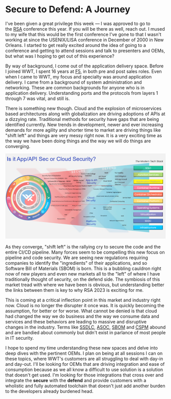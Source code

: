 # Secure to Defend: A Journey

I've been given a great privilege this week — I was approved to go to the [RSA](https://www.rsaconference.com/usa) conference this year. If you will be there as well, reach out. I mused to my wife that this would be the first conference I've gone to that I wasn't working at since the USENIX/LISA conference in December of 2000 in New Orleans. I started to get really excited around the idea of going to a conference and getting to attend sessions and talk to presenters and OEMs, but what was I hoping to get out of this experience?

By way of background, I come out of the application delivery space. Before I joined WWT, I spent 16 years at [F5](https://f5.com/), in both pre and post sales roles. Even when I came to WWT, my focus and specialty was around application delivery. I came from a background of system administration and networking. These are common backgrounds for anyone who is in application delivery. Understanding ports and the protocols from layers 1 through 7 was vital, and still is.

There is something new though. Cloud and the explosion of microservices based architectures along with globalization are driving adoptions of APIs at a dizzying rate. Traditional methods for security have gaps that are being identified currently. New trends in development, newer and ever increasing demands for more agility and shorter time to market are driving things like "shift left" and things are very messy right now. It is a very exciting time as the way we have been doing things and the way we will do things are converging.

![Secure and defend: two sides of the same coin.](/images/secure-defend.png)

As they converge, "shift left" is the rallying cry to secure the code and the entire CI/CD pipeline. Many forces seem to be compelling this new focus on pipeline and code security. We are seeing new regulations requiring companies to identify the "ingredients" of their applications, and so Software Bill of Materials (SBOM) is born. This is a bubbling cauldron right now of new players and even new markets all to the "left" of where I have traditionally thought of security, on the defend side. The symbiosis of this market tread with where we have been is obvious, but understanding better the links between them is key to why RSA 2023 is exciting for me.

This is coming at a critical inflection point in this market and industry right now. Cloud is no longer the disrupter it once was. It is quickly becoming the assumption, for better or for worse. What cannot be denied is that cloud had changed the way we do business and the way we consume data and services and these behaviors are leading to massive and disruptive changes in the industry. Terms like [SSDLC](https://csrc.nist.gov/Projects/ssdf), [ASOC](https://www.synopsys.com/glossary/what-is-application-security-orchestration-and-correlation.html), [SBOM](https://en.wikipedia.org/wiki/Software_supply_chain) and [CSPM](https://www.wwt.com/article/improve-cloud-security-posture-and-reduce-compliance-risks) abound and are bandied about commonly but didn't exist in parlance of most people in IT security.

I hope to spend my time understanding these new spaces and delve into deep dives with the pertinent OEMs. I plan on being at all sessions I can on these topics, where WWT's customers are all struggling to deal with day-in and day-out. I'll be looking for OEMs that are driving integration and ease of consumption because as we all know a difficult to use solution is a solution that doesn't get used. I'm looking for those integrations that cross over and integrate the **secure** with the **defend** and provide customers with a wholistic and fully automated toolchain that doesn't just add another burden to the developers already burdened head.